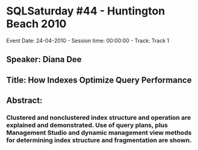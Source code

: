 # SQLSaturday #44 - Huntington Beach 2010
Event Date: 24-04-2010 - Session time: 00:00:00 - Track: Track 1
## Speaker: Diana Dee
## Title: How Indexes Optimize Query Performance
## Abstract:
### Clustered and nonclustered index structure and operation are explained and demonstrated.  Use of query plans, plus Management Studio and dynamic management view methods for determining index structure and fragmentation are shown.
